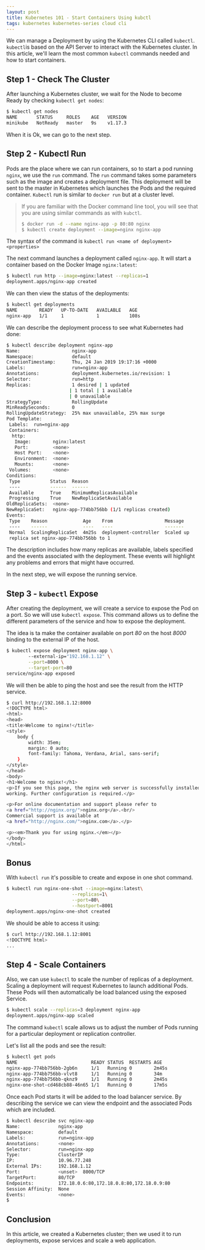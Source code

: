 ```yaml
---
layout: post
title: Kubernetes 101 - Start Containers Using kubctl
tags: kubernetes kubernetes-series cloud cli
---
```


We can manage a Deployment by using the Kubernetes CLI called `kubectl`. `kubectl`is based on the API Server to interact with the Kubernetes cluster. In this article, we'll learn the most common `kubectl` commands needed and how to start containers.

## Step 1 - Check The Cluster

After launching a Kubernetes cluster, we wait for the Node to become Ready by checking `kubectl get nodes`:

```sh
$ kubectl get nodes
NAME       STATUS     ROLES    AGE   VERSION
minikube   NotReady   master   9s    v1.17.3
```

When it is Ok, we can go to the next step.

## Step 2 - Kubectl Run

Pods are the place where we can run containers, so to start a pod running `nginx`, we use the `run` command. The `run` command takes some parameters such as the image and creates a deployment file. This deployment will be sent to the master in Kubernetes which launches the Pods and the required container. `Kubectl` run is similar to `docker run` but at a cluster level. 

> If you are familiar with the Docker command line tool, you will see that you are using similar commands as with `kubctl`. 
>
> ```sh
> $ docker run -d --name nginx-app -p 80:80 nginx
> $ kubectl create deployment --image=nginx nginx-app
> ```

The syntax of the command is `kubectl run <name of deployment> <properties>`

The next command launches a deployment called `nginx-app`. It will start a container based on the Docker Image `nginx:latest`:

```sh
$ kubectl run http --image=nginx:latest --replicas=1
deployment.apps/nginx-app created
```

We can then view the status of the deployments:

```sh
$ kubectl get deployments
NAME        READY   UP-TO-DATE   AVAILABLE   AGE
nginx-app   1/1     1            1           108s
```

We can describe the deployment process to see what Kubernetes had done:

 ```sh
$ kubectl describe deployment nginx-app
Name:                   nginx-app
Namespace:              default
CreationTimestamp:      Thu, 24 Jan 2019 19:17:16 +0000
Labels:                 run=nginx-app
Annotations:            deployment.kubernetes.io/revision: 1
Selector:               run=http
Replicas:               1 desired | 1 updated 
                        | 1 total | 1 available 
                        | 0 unavailable
StrategyType:           RollingUpdate
MinReadySeconds:        0
RollingUpdateStrategy:  25% max unavailable, 25% max surge
Pod Template:
  Labels:  run=nginx-app
  Containers:
   http:
    Image:        nginx:latest
    Port:         <none>
    Host Port:    <none>
    Environment:  <none>
    Mounts:       <none>
  Volumes:        <none>
Conditions:
  Type           Status  Reason
  ----           ------  ------
  Available      True    MinimumReplicasAvailable
  Progressing    True    NewReplicaSetAvailable
OldReplicaSets:  <none>
NewReplicaSet:   nginx-app-774bb756bb (1/1 replicas created)
Events:
  Type    Reason             Age    From                   Message
  ----    ------             ----   ----                   -------
  Normal  ScalingReplicaSet  4m25s  deployment-controller  Scaled up
  replica set nginx-app-774bb756bb to 1
 ```

The description includes how many replicas are available, labels specified and the events associated with the deployment. These events will highlight any problems and errors that might have occurred.

In the next step, we will expose the running service.

## Step 3 - `kubectl` Expose

After creating the deployment, we will create a service to expose the Pod on a port. So we will use `kubectl expose`. This command allows us to define the different parameters of the service and how to expose the deployment.

The idea is ta make the container available on port *80* on the host *8000* binding to the external IP of the host.

```sh
$ kubectl expose deployment nginx-app \ 
        --external-ip="192.168.1.12" \
        --port=8000 \
        --target-port=80
service/nginx-app exposed
```

We will then be able to ping the host and see the result from the HTTP service.

```sh
$ curl http://192.168.1.12:8000
<!DOCTYPE html>
<html>
<head>
<title>Welcome to nginx!</title>
<style>
    body {
        width: 35em;
        margin: 0 auto;
        font-family: Tahoma, Verdana, Arial, sans-serif;
    }
</style>
</head>
<body>
<h1>Welcome to nginx!</h1>
<p>If you see this page, the nginx web server is successfully installed and
working. Further configuration is required.</p>

<p>For online documentation and support please refer to
<a href="http://nginx.org/">nginx.org</a>.<br/>
Commercial support is available at
<a href="http://nginx.com/">nginx.com</a>.</p>

<p><em>Thank you for using nginx.</em></p>
</body>
</html>
```

## Bonus

With `kubectl run` it's possible to create and expose in one shot command.

```sh
$ kubectl run nginx-one-shot --image=nginx:latest\
                        --replicas=1\
                        --port=80\
                        --hostport=8001
deployment.apps/nginx-one-shot created
```

We should be able to access it using:

```sh
$ curl http://192.168.1.12:8001
<!DOCTYPE html>
...
```

## Step 4 - Scale Containers

Also, we can use `kubectl` to scale the number of replicas of a deployment. Scaling a deployment will request Kubernetes to launch additional Pods. These Pods will then automatically be load balanced using the exposed Service.

```sh
$ kubectl scale --replicas=3 deployment nginx-app
deployment.apps/nginx-app scaled
```

The command `kubectl` scale allows us to adjust the number of Pods running for a particular deployment or replication controller.

Let's list all the pods and see the result:

```sh
$ kubectl get pods
NAME                           READY STATUS  RESTARTS AGE
nginx-app-774bb756bb-2gb6n     1/1   Running 0        2m45s
nginx-app-774bb756bb-vlvt8     1/1   Running 0        34m
nginx-app-774bb756bb-qknz9     1/1   Running 0        2m45s
nginx-one-shot-cd468cb88-46n65 1/1   Running 0        17m5s
```

Once each Pod starts it will be added to the load balancer service. By describing the service we can view the endpoint and the associated Pods which are included.

```sh
$ kubectl describe svc nginx-app
Name:              nginx-app
Namespace:         default
Labels:            run=nginx-app
Annotations:       <none>
Selector:          run=nginx-app
Type:              ClusterIP
IP:                10.96.77.248
External IPs:      192.168.1.12
Port:              <unset>  8000/TCP
TargetPort:        80/TCP
Endpoints:         172.18.0.6:80,172.18.0.8:80,172.18.0.9:80
Session Affinity:  None
Events:            <none>
$
```

## Conclusion

In this article, we created a Kubernetes cluster; then we used it to run deployments, expose services and scale a web application.